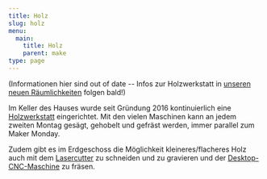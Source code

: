 ```yaml
---
title: Holz
slug: holz
menu: 
  main:
    title: Holz
    parent: make
type: page
---
```


(Informationen hier sind out of date -- Infos zur Holzwerkstatt in [unseren neuen Räumlichkeiten](https://temporaerhaus.de/neuhaus-neuulm/) folgen bald!)

Im Keller des Hauses wurde seit Gründung 2016 kontinuierlich eine [Holzwerkstatt](https://wiki.temporaerhaus.de/holzwerkstatt) eingerichtet. Mit den vielen Maschinen kann an jedem zweiten Montag gesägt, gehobelt und gefräst werden, immer parallel zum Maker Monday. 

Zudem gibt es im Erdgeschoss die Möglichkeit kleineres/flacheres Holz auch mit dem [Lasercutter](https://wiki.temporaerhaus.de/lasercutter) zu schneiden und zu gravieren und der [Desktop-CNC-Maschine](https://wiki.temporaerhaus.de/cnc) zu fräsen.
